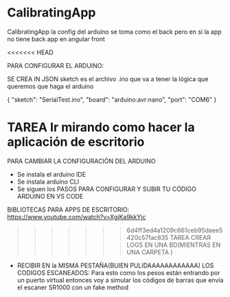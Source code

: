 # CalibratingApp
CalibratingApp
la config del arduino se toma como el back pero en si la app no tiene back
app en angular front 

<<<<<<< HEAD


PARA CONFIGURAR EL ARDUINO:

SE CREA IN JSON
sketch es el archivo .ino que va a tener la lógica que queremos que haga el arduino

{
    "sketch": "SerialTest.ino",
    "board": "arduino:avr:nano",
    "port": "COM6"
}


TAREA 
Ir mirando como hacer la aplicación de escritorio
=======
PARA CAMBIAR LA CONFIGURACIÓN DEL ARDUINO
- Se instala el arduino IDE
- Se instala arduino CLI
- Se siguen los PASOS PARA CONFIGURAR Y SUBIR TU CÓDIGO ARDUINO EN VS CODE


BIBLIOTECAS PARA APPS DE ESCRITORIO:
https://www.youtube.com/watch?v=XgjKa9kkYjc
>>>>>>> 6d4ff3ed4a1209c661ceb95daee5420c57fac835
TAREA 
CREAR LOGS EN UNA BD(MIENTRAS EN UNA CARPETA )
- RECIBIR EN la MISMA PESTAÑA(BUIEN PULIDAAAAAAAAAAAA) LOS CODIGOS ESCANEADOS:
    Para esto como los pesos están entrando por un puerto virtual entonces voy a simular los códigos de barras que envía el escaner SR1000 con un fake method

